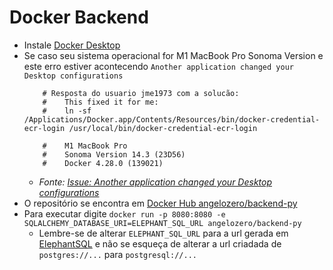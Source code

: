 # Docker Backend
- Instale [Docker Desktop](https://docs.docker.com/get-docker/)
- Se caso seu sistema operacional for M1 MacBook Pro Sonoma Version e este erro estiver acontecendo `Another application changed your Desktop configurations`
    ```shell
        # Resposta do usuario jme1973 com a solucão: 
        #    This fixed it for me:
        #    ln -sf /Applications/Docker.app/Contents/Resources/bin/docker-credential-ecr-login /usr/local/bin/docker-credential-ecr-login

        #    M1 MacBook Pro
        #    Sonoma Version 14.3 (23D56)
        #    Docker 4.28.0 (139021)
    ```
    - *Fonte: [Issue: Another application changed your Desktop configurations](https://github.com/docker/for-mac/issues/7109)*
- O repositório se encontra em [Docker Hub angelozero/backend-py](https://hub.docker.com/repository/docker/angelozero/backend-py/general)
- Para executar digite `docker run -p 8080:8080 -e SQLALCHEMY_DATABASE_URI=ELEPHANT_SQL_URL angelozero/backend-py`
    - Lembre-se de alterar `ELEPHANT_SQL_URL` para a url gerada em [ElephantSQL](https://www.elephantsql.com/) e não se esqueça de alterar a url criadada de `postgres://...` para `postgresql://...`